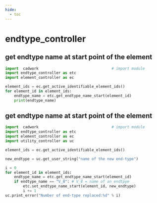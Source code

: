 ```yaml
---
hide:
  - toc
---
```


# endtype_controller

## get endtype name at start point of the element

```python 
import  cadwork                                 # import module
import endtype_controller as etc
import element_controller as ec

element_ids = ec.get_active_identifiable_element_ids()
for element_id in element_ids:
    endtype_name = etc.get_endtype_name_start(element_id)
    print(endtype_name)
```


## get endtype name at start point of the element

```python 
import  cadwork                                 # import module
import endtype_controller as etc
import element_controller as ec
import utility_controller as uc

element_ids = ec.get_active_identifiable_element_ids()

new_endtype = uc.get_user_string("name of the new end-type")

i = 0
for element_id in element_ids:
    endtype_name = etc.get_endtype_name_start(element_id)
    if endtype_name == "V_8": # V_8 = name of an endtpye
        etc.set_endtype_name_start(element_id, new_endtype)
        i += 1
uc.print_error("Number of end-type replaced:%d" % i)
```

